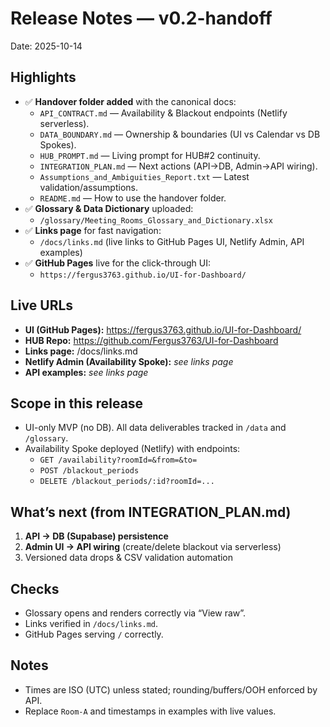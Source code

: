 # Release Notes — v0.2-handoff
Date: 2025-10-14

## Highlights
- ✅ **Handover folder added** with the canonical docs:
  - `API_CONTRACT.md` — Availability & Blackout endpoints (Netlify serverless).
  - `DATA_BOUNDARY.md` — Ownership & boundaries (UI vs Calendar vs DB Spokes).
  - `HUB_PROMPT.md` — Living prompt for HUB#2 continuity.
  - `INTEGRATION_PLAN.md` — Next actions (API→DB, Admin→API wiring).
  - `Assumptions_and_Ambiguities_Report.txt` — Latest validation/assumptions.
  - `README.md` — How to use the handover folder.
- ✅ **Glossary & Data Dictionary** uploaded:
  - `/glossary/Meeting_Rooms_Glossary_and_Dictionary.xlsx`
- ✅ **Links page** for fast navigation:
  - `/docs/links.md` (live links to GitHub Pages UI, Netlify Admin, API examples)
- ✅ **GitHub Pages** live for the click-through UI:
  - `https://fergus3763.github.io/UI-for-Dashboard/`

## Live URLs
- **UI (GitHub Pages):** https://fergus3763.github.io/UI-for-Dashboard/
- **HUB Repo:** https://github.com/Fergus3763/UI-for-Dashboard
- **Links page:** /docs/links.md  
- **Netlify Admin (Availability Spoke):** _see links page_  
- **API examples:** _see links page_

## Scope in this release
- UI-only MVP (no DB). All data deliverables tracked in `/data` and `/glossary`.
- Availability Spoke deployed (Netlify) with endpoints:
  - `GET /availability?roomId=&from=&to=`
  - `POST /blackout_periods`
  - `DELETE /blackout_periods/:id?roomId=...`

## What’s next (from INTEGRATION_PLAN.md)
1. **API → DB (Supabase) persistence**  
2. **Admin UI → API wiring** (create/delete blackout via serverless)  
3. Versioned data drops & CSV validation automation

## Checks
- Glossary opens and renders correctly via “View raw”.
- Links verified in `/docs/links.md`.
- GitHub Pages serving `/` correctly.

## Notes
- Times are ISO (UTC) unless stated; rounding/buffers/OOH enforced by API.
- Replace `Room-A` and timestamps in examples with live values.

